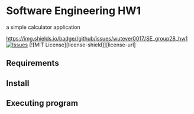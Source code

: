 # Software Engineering HW1
a simple calculator application

<!-- SHIELDS -->

https://img.shields.io/badge//github/issues/wutever0017/SE_group28_hw1
[![Issues][issues-shield]][issues-url]
[![MIT License][license-shield]][license-url]

## Requirements

## Install

## Executing program


<!-- links -->
[issues-shield]:https://img.shields.io/badge//github/issues/wutever0017/SE_group28_hw1
[issues-url]:https://github.com/wutever0017/SE_group28_hw1/issues
